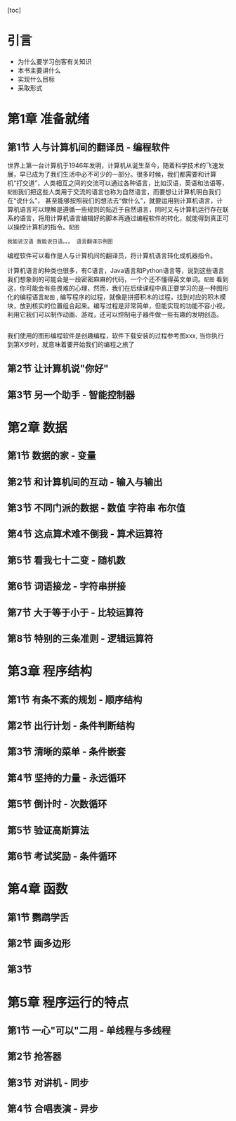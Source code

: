 [toc]

# 引言

-  为什么要学习创客有关知识
- 本书主要讲什么
- 实现什么目标
- 采取形式

# 第1章 准备就绪

## 第1节 人与计算机间的翻译员 - 编程软件

世界上第一台计算机于1946年发明，计算机从诞生至今，随着科学技术的飞速发展，早已成为了我们生活中必不可少的一部分。很多时候，我们都需要和计算机“打交道”，人类相互之间的交流可以通过各种语言，比如汉语，英语和法语等，`配图`我们把这些人类用于交流的语言也称为自然语言，而要想让计算机明白我们在“说什么”， 甚至能够按照我们的想法去“做什么”，就要运用到计算机语言，计算机语言可以理解是遵循一些规则的贴近于自然语言，同时又与计算机运行存在联系的语言，将用计算机语言编辑好的脚本再通过编程软件的转化，就能得到真正可以操控计算机的指令。`配图`

```
我能说汉语 我能说日语。。。 语言翻译示例图
```

编程软件可以看作是人与计算机间的翻译员，将计算机语言转化成机器指令。

计算机语言的种类也很多，有C语言，Java语言和Python语言等，说到这些语言我们想象到的可能会是一段密密麻麻的代码，一个个还不懂得英文单词。`配图`  看到这，你可能会有些畏难的心理，然而，我们在后续课程中真正要学习的是一种图形化的编程语言`配图` , 编写程序的过程，就像是拼搭积木的过程，找到对应的积木模块，放到核实的位置组合起来。编写过程是非常简单，但能实现的功能不容小视，利用它我们可以制作动画、游戏，还可以控制电子器件做一些有趣的发明创造。

```

```

我们使用的图形编程软件是创趣编程，软件下载安装的过程参考图xxx, 当你执行到第X步时，就意味着要开始我们的编程之旅了

## 第2节 让计算机说"你好"

## 第3节 另一个助手 - 智能控制器



# 第2章 数据

## 第1节 数据的家 - 变量

## 第2节 和计算机间的互动 - 输入与输出

## 第3节 不同门派的数据 - 数值 字符串 布尔值

## 第4节 这点算术难不倒我 - 算术运算符

## 第5节 看我七十二变 - 随机数

## 第6节 词语接龙 - 字符串拼接

## 第7节 大于等于小于 - 比较运算符

## 第8节 特别的三条准则 - 逻辑运算符



# 第3章 程序结构

## 第1节 有条不紊的规划 - 顺序结构

## 第2节 出行计划 - 条件判断结构

## 第3节 清晰的菜单 - 条件嵌套

## 第4节 坚持的力量 - 永远循环

## 第5节 倒计时 - 次数循环

## 第5节 验证高斯算法

## 第6节 考试奖励 - 条件循环



# 第4章 函数

## 第1节 鹦鹉学舌

## 第2节 画多边形

## 第3节



# 第5章 程序运行的特点

## 第1节 一心"可以"二用 - 单线程与多线程

## 第2节 抢答器

## 第3节 对讲机 - 同步

## 第4节 合唱表演 - 异步